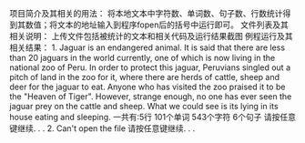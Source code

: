 项目简介及其相关的用法：
将本地文本中字符数、单词数、句子数、行数统计得到其数值；将文本的地址输入到程序fopen后的括号中运行即可。
文件列表及其相关说明：
上传文件包括被统计的文本和相关代码及运行结果截图
例程运行及其相关结果：
1.
Jaguar is an endangered animal. It is said that there are less than 20 jaguars in the world currently, one
of which is now living in the national zoo of Peru. In order to protect this jaguar, Peruvians singled out a
pitch of land in the zoo for it, where there are herds of cattle, sheep and deer for the jaguar to eat. Anyone
who has visited the zoo praised it to be the "Heaven of Tiger". However, strange enough, no one has ever
seen the jaguar prey on the cattle and sheep. What we could see is its lying in its house eating and sleeping.
一共有:5行 101个单词 543个字符 6个句子
请按任意键继续. . .
2.
Can't open the file
请按任意键继续. . .
